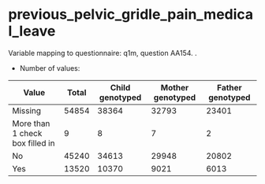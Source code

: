# previous_pelvic_gridle_pain_medical_leave
Variable mapping to questionnaire: q1m, question AA154.
.
- Number of values:

| Value | Total | Child genotyped | Mother genotyped | Father genotyped |
| ----- | ----- | --------------- | ---------------- | ---------------- |
| Missing | 54854 | 38364 | 32793 | 23401 |
| More than 1 check box filled in | 9 | 8 | 7 |2 |
| No | 45240 | 34613 | 29948 |20802 |
| Yes | 13520 | 10370 | 9021 |6013 |



